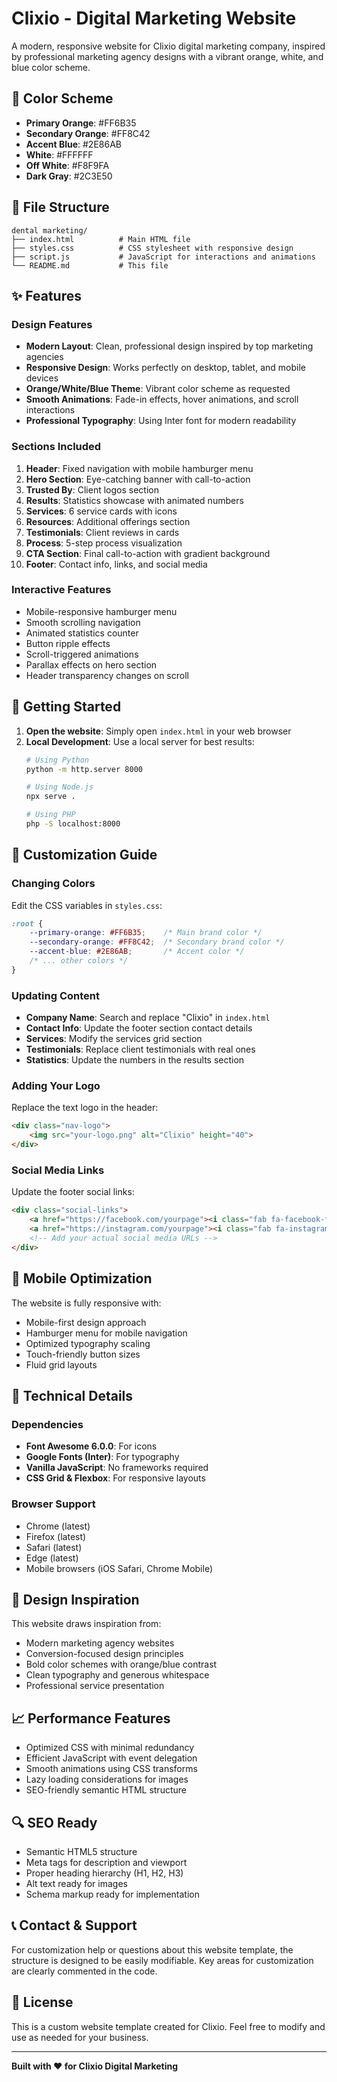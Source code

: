 # Clixio - Digital Marketing Website

A modern, responsive website for Clixio digital marketing company, inspired by professional marketing agency designs with a vibrant orange, white, and blue color scheme.

## 🎨 Color Scheme

- **Primary Orange**: #FF6B35
- **Secondary Orange**: #FF8C42  
- **Accent Blue**: #2E86AB
- **White**: #FFFFFF
- **Off White**: #F8F9FA
- **Dark Gray**: #2C3E50

## 📁 File Structure

```
dental marketing/
├── index.html          # Main HTML file
├── styles.css          # CSS stylesheet with responsive design
├── script.js           # JavaScript for interactions and animations
└── README.md           # This file
```

## ✨ Features

### Design Features
- **Modern Layout**: Clean, professional design inspired by top marketing agencies
- **Responsive Design**: Works perfectly on desktop, tablet, and mobile devices
- **Orange/White/Blue Theme**: Vibrant color scheme as requested
- **Smooth Animations**: Fade-in effects, hover animations, and scroll interactions
- **Professional Typography**: Using Inter font for modern readability

### Sections Included
1. **Header**: Fixed navigation with mobile hamburger menu
2. **Hero Section**: Eye-catching banner with call-to-action
3. **Trusted By**: Client logos section
4. **Results**: Statistics showcase with animated numbers
5. **Services**: 6 service cards with icons
6. **Resources**: Additional offerings section
7. **Testimonials**: Client reviews in cards
8. **Process**: 5-step process visualization
9. **CTA Section**: Final call-to-action with gradient background
10. **Footer**: Contact info, links, and social media

### Interactive Features
- Mobile-responsive hamburger menu
- Smooth scrolling navigation
- Animated statistics counter
- Button ripple effects
- Scroll-triggered animations
- Parallax effects on hero section
- Header transparency changes on scroll

## 🚀 Getting Started

1. **Open the website**: Simply open `index.html` in your web browser
2. **Local Development**: Use a local server for best results:
   ```bash
   # Using Python
   python -m http.server 8000
   
   # Using Node.js
   npx serve .
   
   # Using PHP
   php -S localhost:8000
   ```

## 🎯 Customization Guide

### Changing Colors
Edit the CSS variables in `styles.css`:
```css
:root {
    --primary-orange: #FF6B35;    /* Main brand color */
    --secondary-orange: #FF8C42;  /* Secondary brand color */
    --accent-blue: #2E86AB;       /* Accent color */
    /* ... other colors */
}
```

### Updating Content
- **Company Name**: Search and replace "Clixio" in `index.html`
- **Contact Info**: Update the footer section contact details
- **Services**: Modify the services grid section
- **Testimonials**: Replace client testimonials with real ones
- **Statistics**: Update the numbers in the results section

### Adding Your Logo
Replace the text logo in the header:
```html
<div class="nav-logo">
    <img src="your-logo.png" alt="Clixio" height="40">
</div>
```

### Social Media Links
Update the footer social links:
```html
<div class="social-links">
    <a href="https://facebook.com/yourpage"><i class="fab fa-facebook-f"></i></a>
    <a href="https://instagram.com/yourpage"><i class="fab fa-instagram"></i></a>
    <!-- Add your actual social media URLs -->
</div>
```

## 📱 Mobile Optimization

The website is fully responsive with:
- Mobile-first design approach
- Hamburger menu for mobile navigation
- Optimized typography scaling
- Touch-friendly button sizes
- Fluid grid layouts

## 🔧 Technical Details

### Dependencies
- **Font Awesome 6.0.0**: For icons
- **Google Fonts (Inter)**: For typography
- **Vanilla JavaScript**: No frameworks required
- **CSS Grid & Flexbox**: For responsive layouts

### Browser Support
- Chrome (latest)
- Firefox (latest)
- Safari (latest)
- Edge (latest)
- Mobile browsers (iOS Safari, Chrome Mobile)

## 🎨 Design Inspiration

This website draws inspiration from:
- Modern marketing agency websites
- Conversion-focused design principles
- Bold color schemes with orange/blue contrast
- Clean typography and generous whitespace
- Professional service presentation

## 📈 Performance Features

- Optimized CSS with minimal redundancy
- Efficient JavaScript with event delegation
- Smooth animations using CSS transforms
- Lazy loading considerations for images
- SEO-friendly semantic HTML structure

## 🔍 SEO Ready

- Semantic HTML5 structure
- Meta tags for description and viewport
- Proper heading hierarchy (H1, H2, H3)
- Alt text ready for images
- Schema markup ready for implementation

## 📞 Contact & Support

For customization help or questions about this website template, the structure is designed to be easily modifiable. Key areas for customization are clearly commented in the code.

## 📝 License

This is a custom website template created for Clixio. Feel free to modify and use as needed for your business.

---

**Built with ❤️ for Clixio Digital Marketing** 
